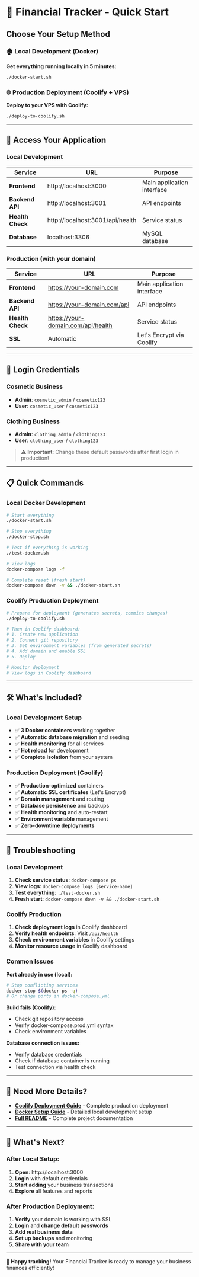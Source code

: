 # 🚀 Financial Tracker - Quick Start

## Choose Your Setup Method

### 🏠 Local Development (Docker)

**Get everything running locally in 5 minutes:**

```bash
./docker-start.sh
```

### 🌐 Production Deployment (Coolify + VPS)

**Deploy to your VPS with Coolify:**

```bash
./deploy-to-coolify.sh
```

---

## 📱 Access Your Application

### Local Development
| Service | URL | Purpose |
|---------|-----|---------|
| **Frontend** | http://localhost:3000 | Main application interface |
| **Backend API** | http://localhost:3001 | API endpoints |
| **Health Check** | http://localhost:3001/api/health | Service status |
| **Database** | localhost:3306 | MySQL database |

### Production (with your domain)
| Service | URL | Purpose |
|---------|-----|---------|
| **Frontend** | https://your-domain.com | Main application interface |
| **Backend API** | https://your-domain.com/api | API endpoints |
| **Health Check** | https://your-domain.com/api/health | Service status |
| **SSL** | Automatic | Let's Encrypt via Coolify |

---

## 🔐 Login Credentials

### Cosmetic Business
- **Admin**: `cosmetic_admin` / `cosmetic123`
- **User**: `cosmetic_user` / `cosmetic123`

### Clothing Business  
- **Admin**: `clothing_admin` / `clothing123`
- **User**: `clothing_user` / `clothing123`

> **⚠️ Important**: Change these default passwords after first login in production!

---

## 📋 Quick Commands

### Local Docker Development
```bash
# Start everything
./docker-start.sh

# Stop everything  
./docker-stop.sh

# Test if everything is working
./test-docker.sh

# View logs
docker-compose logs -f

# Complete reset (fresh start)
docker-compose down -v && ./docker-start.sh
```

### Coolify Production Deployment
```bash
# Prepare for deployment (generates secrets, commits changes)
./deploy-to-coolify.sh

# Then in Coolify dashboard:
# 1. Create new application
# 2. Connect git repository
# 3. Set environment variables (from generated secrets)
# 4. Add domain and enable SSL
# 5. Deploy

# Monitor deployment
# View logs in Coolify dashboard
```

---

## 🛠️ What's Included?

### Local Development Setup
- ✅ **3 Docker containers** working together
- ✅ **Automatic database migration** and seeding
- ✅ **Health monitoring** for all services
- ✅ **Hot reload** for development
- ✅ **Complete isolation** from your system

### Production Deployment (Coolify)
- ✅ **Production-optimized** containers
- ✅ **Automatic SSL certificates** (Let's Encrypt)
- ✅ **Domain management** and routing
- ✅ **Database persistence** and backups
- ✅ **Health monitoring** and auto-restart
- ✅ **Environment variable** management
- ✅ **Zero-downtime deployments**

---

## 🚨 Troubleshooting

### Local Development
1. **Check service status**: `docker-compose ps`
2. **View logs**: `docker-compose logs [service-name]`
3. **Test everything**: `./test-docker.sh`
4. **Fresh start**: `docker-compose down -v && ./docker-start.sh`

### Coolify Production
1. **Check deployment logs** in Coolify dashboard
2. **Verify health endpoints**: Visit `/api/health`
3. **Check environment variables** in Coolify settings
4. **Monitor resource usage** in Coolify dashboard

### Common Issues

**Port already in use (local):**
```bash
# Stop conflicting services
docker stop $(docker ps -q)
# Or change ports in docker-compose.yml
```

**Build fails (Coolify):**
- Check git repository access
- Verify docker-compose.prod.yml syntax
- Check environment variables

**Database connection issues:**
- Verify database credentials
- Check if database container is running
- Test connection via health check

---

## 📖 Need More Details?

- **[Coolify Deployment Guide](COOLIFY_DEPLOYMENT.md)** - Complete production deployment
- **[Docker Setup Guide](DOCKER_SETUP.md)** - Detailed local development setup
- **[Full README](README.md)** - Complete project documentation

---

## 🎯 What's Next?

### After Local Setup:
1. **Open**: http://localhost:3000
2. **Login** with default credentials
3. **Start adding** your business transactions
4. **Explore** all features and reports

### After Production Deployment:
1. **Verify** your domain is working with SSL
2. **Login** and **change default passwords**
3. **Add real business data**
4. **Set up backups** and monitoring
5. **Share with your team**

---

**🎉 Happy tracking!** Your Financial Tracker is ready to manage your business finances efficiently! 